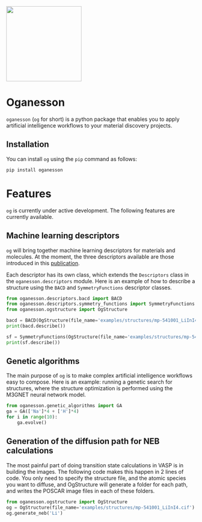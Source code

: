 <img src="./assets/logo.svg" width="200px">

# Oganesson

`oganesson` (`og` for short) is a python package that enables you to apply artificial intelligence workflows to your material discovery projects.


## Installation

You can install `og` using the `pip` command as follows:

`pip install oganesson`

# Features

`og` is currently under active development. The following features are currently available.


## Machine learning descriptors

`og` will bring together machine learning descriptors for materials and molecules. At the moment, the three descriptors available are those introduced in this [publication](https://doi.org/10.1186/s13321-022-00658-9). 

Each descriptor has its own class, which extends the `Descriptors` class in the `oganesson.descriptors` module. Here is an example of how to describe a structure using the `BACD` and `SymmetryFunctions` descriptor classes.

```python
from oganesson.descriptors.bacd import BACD
from oganesson.descriptors.symmetry_functions import SymmetryFunctions
from oganesson.ogstructure import OgStructure

bacd = BACD(OgStructure(file_name='examples/structures/mp-541001_LiInI4.cif'))
print(bacd.describe())

sf = SymmetryFunctions(OgStructure(file_name='examples/structures/mp-541001_LiInI4.cif'))
print(sf.describe())
```

## Genetic algorithms

The main purpose of `og` is to make complex artificial intelligence workflows easy to compose. Here is an example: running a genetic search for structures, where the structure optimization is performed using the M3GNET neural network model.

```python
from oganesson.genetic_algorithms import GA
ga = GA(['Na']*4 + ['H']*4)
for i in range(10):
    ga.evolve()
```

## Generation of the diffusion path for NEB calculations

The most painful part of doing transition state calculations in VASP is in building the images. The following code makes this happen in 2 lines of code. You only need to specify the structure file, and the atomic species you want to diffuse, and OgStructure will generate a folder for each path, and writes the POSCAR image files in each of these folders.

```python
from oganesson.ogstructure import OgStructure
og = OgStructure(file_name='examples/structures/mp-541001_LiInI4.cif')
og.generate_neb('Li')
```